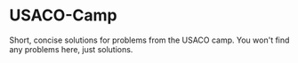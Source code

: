 # USACO-Camp

Short, concise solutions for problems from the USACO camp. You won't find any problems here, just solutions.
